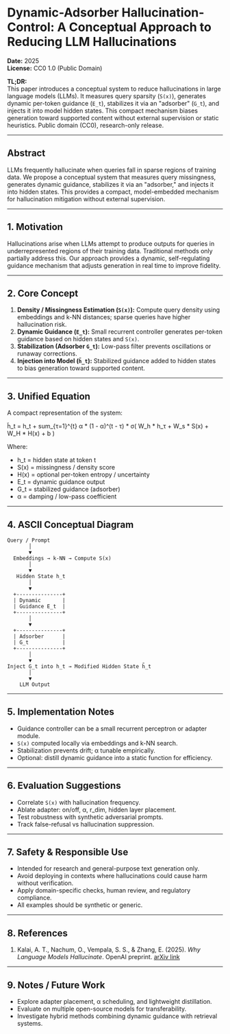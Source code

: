 # Dynamic-Adsorber Hallucination-Control: A Conceptual Approach to Reducing LLM Hallucinations

**Date:** 2025  
**License:** CC0 1.0 (Public Domain)

**TL;DR:**  
This paper introduces a conceptual system to reduce hallucinations in large language models (LLMs). It measures query sparsity (`S(x)`), generates dynamic per-token guidance (`E_t`), stabilizes it via an "adsorber" (`G_t`), and injects it into model hidden states. This compact mechanism biases generation toward supported content without external supervision or static heuristics. Public domain (CC0), research-only release.

---

## Abstract
LLMs frequently hallucinate when queries fall in sparse regions of training data. We propose a conceptual system that measures query missingness, generates dynamic guidance, stabilizes it via an "adsorber," and injects it into hidden states. This provides a compact, model-embedded mechanism for hallucination mitigation without external supervision.

---

## 1. Motivation
Hallucinations arise when LLMs attempt to produce outputs for queries in underrepresented regions of their training data. Traditional methods only partially address this. Our approach provides a dynamic, self-regulating guidance mechanism that adjusts generation in real time to improve fidelity.

---

## 2. Core Concept
1. **Density / Missingness Estimation (`S(x)`):** Compute query density using embeddings and k-NN distances; sparse queries have higher hallucination risk.  
2. **Dynamic Guidance (`E_t`):** Small recurrent controller generates per-token guidance based on hidden states and `S(x)`.  
3. **Stabilization (Adsorber `G_t`):** Low-pass filter prevents oscillations or runaway corrections.  
4. **Injection into Model (`h̃_t`):** Stabilized guidance added to hidden states to bias generation toward supported content.

---
## 3. Unified Equation

A compact representation of the system:

h̃_t = h_t + sum_{τ=1}^{t} α * (1 - α)^(t - τ) * σ( W_h * h_τ + W_s * S(x) + W_H * H(x) + b )

Where:  
- h_t = hidden state at token t  
- S(x) = missingness / density score  
- H(x) = optional per-token entropy / uncertainty  
- E_t = dynamic guidance output  
- G_t = stabilized guidance (adsorber)  
- α = damping / low-pass coefficient

---

## 4. ASCII Conceptual Diagram
```
Query / Prompt
       │
       ▼
  Embeddings → k-NN → Compute S(x)
       │
       ▼
   Hidden State h_t
       │
       ▼
  +---------------+
  | Dynamic       |
  | Guidance E_t  |
  +---------------+
       │
       ▼
  +---------------+
  | Adsorber      |
  | G_t           |
  +---------------+
       │
       ▼
Inject G_t into h_t → Modified Hidden State h̃_t
       │
       ▼
    LLM Output
```

---

## 5. Implementation Notes
- Guidance controller can be a small recurrent perceptron or adapter module.  
- `S(x)` computed locally via embeddings and k-NN search.  
- Stabilization prevents drift; α tunable empirically.  
- Optional: distill dynamic guidance into a static function for efficiency.

---

## 6. Evaluation Suggestions
- Correlate `S(x)` with hallucination frequency.  
- Ablate adapter: on/off, α, r_dim, hidden layer placement.  
- Test robustness with synthetic adversarial prompts.  
- Track false-refusal vs hallucination suppression.

---

## 7. Safety & Responsible Use
- Intended for research and general-purpose text generation only.  
- Avoid deploying in contexts where hallucinations could cause harm without verification.  
- Apply domain-specific checks, human review, and regulatory compliance.  
- All examples should be synthetic or generic.

---

## 8. References
1. Kalai, A. T., Nachum, O., Vempala, S. S., & Zhang, E. (2025). *Why Language Models Hallucinate*. OpenAI preprint. [arXiv link](https://arxiv.org/abs/2509.04664)

---

## 9. Notes / Future Work
- Explore adapter placement, α scheduling, and lightweight distillation.  
- Evaluate on multiple open-source models for transferability.  
- Investigate hybrid methods combining dynamic guidance with retrieval systems.
```}

